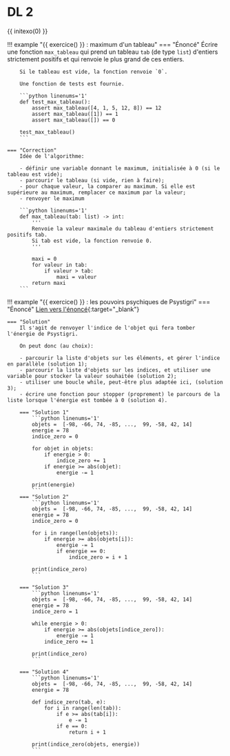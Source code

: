 # DL 2
{{ initexo(0) }}


<!-- Lien Capytale : [https://capytale2.ac-paris.fr/web/c-auth/list?returnto=/web/code/e525-202039](https://capytale2.ac-paris.fr/web/c-auth/list?returnto=/web/code/e525-202039){:target="_blank"}  -->

!!! example "{{ exercice() }} : maximum d'un tableau"
    === "Énoncé"
        Écrire une fonction `max_tableau` qui prend un tableau `tab` (de type `list`) d'entiers strictement positifs et qui renvoie le plus grand de ces entiers.

        Si le tableau est vide, la fonction renvoie `0`.

        Une fonction de tests est fournie.

        ```python linenums='1'
        def test_max_tableau():
            assert max_tableau([4, 1, 5, 12, 8]) == 12
            assert max_tableau([1]) == 1
            assert max_tableau([]) == 0

        test_max_tableau()
        ```
    
    === "Correction"
        Idée de l'algorithme:

        - définir une variable donnant le maximum, initialisée à 0 (si le tableau est vide);
        - parcourir le tableau (si vide, rien à faire);
        - pour chaque valeur, la comparer au maximum. Si elle est supérieure au maximum, remplacer ce maximum par la valeur;
        - renvoyer le maximum

        ```python linenums='1'
        def max_tableau(tab: list) -> int:
            '''
            Renvoie la valeur maximale du tableau d'entiers strictement positifs tab.
            Si tab est vide, la fonction renvoie 0.
            '''

            maxi = 0
            for valeur in tab:
                if valeur > tab:
                    maxi = valeur
            return maxi
        ```

!!! example "{{ exercice() }} : les pouvoirs psychiques de Psystigri"
    === "Énoncé" 
        [Lien vers l'énoncé](https://pydefis.callicode.fr/defis/PsystigriPsy/txt){:target="_blank"} 

    === "Solution"
        Il s'agit de renvoyer l'indice de l'objet qui fera tomber l'énergie de Psystigri.

        On peut donc (au choix):

        - parcourir la liste d'objets sur les éléments, et gérer l'indice en parallèle (solution 1);
        - parcourir la liste d'objets sur les indices, et utiliser une variable pour stocker la valeur souhaitée (solution 2);
        - utiliser une boucle while, peut-être plus adaptée ici, (solution 3);
        - écrire une fonction pour stopper (proprement) le parcours de la liste lorsque l'énergie est tombée à 0 (solution 4).

        === "Solution 1"
            ```python linenums='1'
            objets =  [-98, -66, 74, -85, ...,  99, -58, 42, 14]
            energie = 78
            indice_zero = 0

            for objet in objets:
                if energie > 0:
                    indice_zero += 1
                if energie >= abs(objet):
                    energie -= 1
            
            print(energie)
            ```
        === "Solution 2"
            ```python linenums='1'
            objets =  [-98, -66, 74, -85, ...,  99, -58, 42, 14]
            energie = 78
            indice_zero = 0
            
            for i in range(len(objets)):
                if energie >= abs(objets[i]):
                    energie -= 1
                    if energie == 0:
                        indice_zero = i + 1

            print(indice_zero)
            ```

        === "Solution 3"
            ```python linenums='1'
            objets =  [-98, -66, 74, -85, ...,  99, -58, 42, 14]
            energie = 78
            indice_zero = 1

            while energie > 0:
                if energie >= abs(objets[indice_zero]):
                    energie -= 1
                indice_zero += 1
                
            print(indice_zero)
            ```

        === "Solution 4"
            ```python linenums='1'
            objets =  [-98, -66, 74, -85, ...,  99, -58, 42, 14]
            energie = 78

            def indice_zero(tab, e):
                for i in range(len(tab)):
                    if e >= abs(tab[i]):
                        e -= 1
                    if e == 0:
                        return i + 1

            print(indice_zero(objets, energie))
            ```


        
        
        
